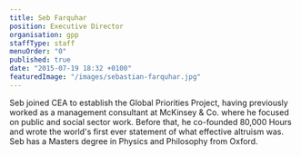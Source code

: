 ```yaml
---
title: Seb Farquhar
position: Executive Director
organisation: gpp
staffType: staff
menuOrder: "0"
published: true
date: "2015-07-19 18:32 +0100"
featuredImage: "/images/sebastian-farquhar.jpg"
---
```


Seb joined CEA to establish the Global Priorities Project, having previously worked as a management consultant at McKinsey & Co. where he focused on public and social sector work. Before that, he co-founded 80,000 Hours and wrote the world's first ever statement of what effective altruism was. Seb has a Masters degree in Physics and Philosophy from Oxford.
